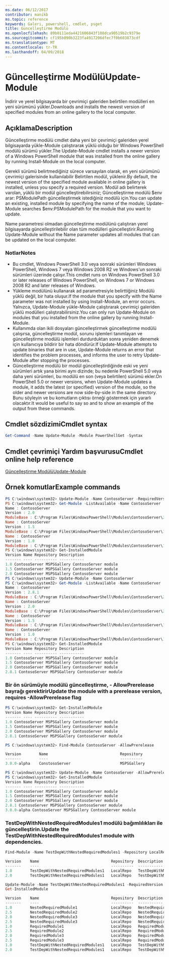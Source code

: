 ```yaml
---
ms.date: 06/12/2017
contributor: manikb
ms.topic: reference
keywords: Galeri, powershell, cmdlet, psget
title: Güncelleştirme Modülü
ms.openlocfilehash: 89b0111eda4421606843f108dca90519b2c9379e
ms.sourcegitcommit: cf195b090b3223fa4917206dfec7f0b603873cdf
ms.translationtype: MT
ms.contentlocale: tr-TR
ms.lasthandoff: 04/09/2018
---
```

# <a name="update-module"></a><span data-ttu-id="76efe-103">Güncelleştirme Modülü</span><span class="sxs-lookup"><span data-stu-id="76efe-103">Update-Module</span></span>

<span data-ttu-id="76efe-104">İndirir ve yerel bilgisayarda bir çevrimiçi galeriden belirtilen modülleri en yeni sürümünü yükler.</span><span class="sxs-lookup"><span data-stu-id="76efe-104">Downloads and installs the newest version of specified modules from an online gallery to the local computer.</span></span>

## <a name="description"></a><span data-ttu-id="76efe-105">Açıklama</span><span class="sxs-lookup"><span data-stu-id="76efe-105">Description</span></span>

<span data-ttu-id="76efe-106">Güncelleştirme modülü cmdlet daha yeni bir çevrimiçi galeriden yerel bilgisayarda yükle-Module çalıştırarak yüklü olduğu bir Windows PowerShell modülü sürümü yükler.</span><span class="sxs-lookup"><span data-stu-id="76efe-106">The Update-Module cmdlet installs a newer version of a Windows PowerShell module that was installed from the online gallery by running Install-Module on the local computer.</span></span>

<span data-ttu-id="76efe-107">Gerekli sürümü belirtmediğiniz sürece varsayılan olarak, en yeni sürümünü çevrimiçi galerisinde kullanılabilir Belirtilen modül, yüklenir.</span><span class="sxs-lookup"><span data-stu-id="76efe-107">By default, the newest version of the specified module available in online gallery is installed, unless you specify a required version.</span></span> <span data-ttu-id="76efe-108">Modül adı belirterek varolan, yüklü bir modül güncelleştirebilirsiniz; Güncelleştirme modülü $env arar: PSModulePath güncelleştirmek istediğiniz modülü için.</span><span class="sxs-lookup"><span data-stu-id="76efe-108">You can update an existing, installed module by specifying the name of the module; Update-Module searches $env:PSModulePath for the module that you want to update.</span></span>

<span data-ttu-id="76efe-109">Name parametresi olmadan güncelleştirme modülünü çalıştıran yerel bilgisayarda güncelleştirilebilir olan tüm modülleri güncelleştirir.</span><span class="sxs-lookup"><span data-stu-id="76efe-109">Running Update-Module without the Name parameter updates all modules that can be updated on the local computer.</span></span>

### <a name="notes"></a><span data-ttu-id="76efe-110">Notlar</span><span class="sxs-lookup"><span data-stu-id="76efe-110">Notes</span></span>

- <span data-ttu-id="76efe-111">Bu cmdlet, Windows PowerShell 3.0 veya sonraki sürümleri Windows PowerShell, Windows 7 veya Windows 2008 R2 ve Windows'un sonraki sürümleri üzerinde çalışır.</span><span class="sxs-lookup"><span data-stu-id="76efe-111">This cmdlet runs on Windows PowerShell 3.0 or later releases of Windows PowerShell, on Windows 7 or Windows 2008 R2 and later releases of Windows.</span></span>
- <span data-ttu-id="76efe-112">Yükleme modülünü kullanarak ad parametresiyle belirttiğiniz Modülü yüklü değil, bir hata oluşur.</span><span class="sxs-lookup"><span data-stu-id="76efe-112">If the module that you specify with the Name parameter was not installed by using Install-Module, an error occurs.</span></span> <span data-ttu-id="76efe-113">Yalnızca, Update-Module yükle-Module çalıştırarak çevrimiçi galeriden yüklü modülleri çalıştırabilirsiniz.</span><span class="sxs-lookup"><span data-stu-id="76efe-113">You can only run Update-Module on modules that you installed from the online gallery by running Install-Module.</span></span>
- <span data-ttu-id="76efe-114">Kullanımda olan ikili dosyaları güncelleştirmek güncelleştirme modülü çalışırsa, güncelleştirme modül, sorunu işlemleri tanımlayan ve güncelleştirme modülü işlemleri durdurduktan sonra yeniden denemek için kullanıcıya bildirir bir hata döndürür.</span><span class="sxs-lookup"><span data-stu-id="76efe-114">If Update-Module attempts to update binaries that are in use, Update-Module returns an error that identifies the problem processes, and informs the user to retry Update-Module after stopping the processes.</span></span>
- <span data-ttu-id="76efe-115">Güncelleştirme modülü bir modül güncelleştirdiğinde eski ve yeni sürümleri artık yana birimi aynı dizinde; bu nedenle PowerShell 5.0 veya daha yeni sürümleri, bu modülü en son (veya belirtilen) sürümü ekler.</span><span class="sxs-lookup"><span data-stu-id="76efe-115">On PowerShell 5.0 or newer versions, when Update-Module updates a module, it adds the latest (or specified) version of the module, so the older and newer versions are now side-by-side in the same directory.</span></span> <span data-ttu-id="76efe-116">Bunu söyleyin ve bu komutların çıktısı örneği göstermek için yararlı olacaktır.</span><span class="sxs-lookup"><span data-stu-id="76efe-116">It would be useful to say so and to show an example of the output from these commands.</span></span>


## <a name="cmdlet-syntax"></a><span data-ttu-id="76efe-117">Cmdlet sözdizimi</span><span class="sxs-lookup"><span data-stu-id="76efe-117">Cmdlet syntax</span></span>
```powershell
Get-Command -Name Update-Module -Module PowerShellGet -Syntax
```

## <a name="cmdlet-online-help-reference"></a><span data-ttu-id="76efe-118">Cmdlet çevrimiçi Yardım başvurusu</span><span class="sxs-lookup"><span data-stu-id="76efe-118">Cmdlet online help reference</span></span>

[<span data-ttu-id="76efe-119">Güncelleştirme Modülü</span><span class="sxs-lookup"><span data-stu-id="76efe-119">Update-Module</span></span>](http://go.microsoft.com/fwlink/?LinkID=398576)


## <a name="example-commands"></a><span data-ttu-id="76efe-120">Örnek komutlar</span><span class="sxs-lookup"><span data-stu-id="76efe-120">Example commands</span></span>

```powershell
PS C:\windows\system32> Update-Module -Name ContosoServer -RequiredVersion 1.5
PS C:\windows\system32> Get-Module -ListAvailable -Name ContosoServer | Format-List Name,Version,ModuleBase
Name : ContosoServer
Version : 2.0
ModuleBase : C:\Program Files\WindowsPowerShell\Modules\ContosoServer\2.0
Name : ContosoServer
Version : 1.5
ModuleBase : C:\Program Files\WindowsPowerShell\Modules\ContosoServer\1.5
Name : ContosoServer
Version : 1.0
ModuleBase : C:\Program Files\WindowsPowerShell\Modules\ContosoServer\1.0
PS C:\windows\system32> Get-InstalledModule
Version Name Repository Description
------- ---- ---------- -----------
1.0 ContosoServer MSPSGallery ContosoServer module
1.5 ContosoServer MSPSGallery ContosoServer module
2.0 ContosoServer MSPSGallery ContosoServer module
PS C:\windows\system32> Update-Module -Name ContosoServer
PS C:\windows\system32> Get-Module -ListAvailable -Name ContosoServer | Format-List Name,Version,ModuleBase
Name : ContosoServer
Version : 2.8.1
ModuleBase : C:\Program Files\WindowsPowerShell\Modules\ContosoServer\2.8.1
Name : ContosoServer
Version : 2.0
ModuleBase : C:\Program Files\WindowsPowerShell\Modules\ContosoServer\2.0
Name : ContosoServer
Version : 1.5
ModuleBase : C:\Program Files\WindowsPowerShell\Modules\ContosoServer\1.5
Name : ContosoServer
Version : 1.0
ModuleBase : C:\Program Files\WindowsPowerShell\Modules\ContosoServer\1.0
PS C:\windows\system32> Get-InstalledModule
Version Name Repository Description
------- ---- ---------- -----------
1.0 ContosoServer MSPSGallery ContosoServer module
1.5 ContosoServer MSPSGallery ContosoServer module
2.0 ContosoServer MSPSGallery ContosoServer module
2.8.1 ContosoServer MSPSGallery ContosoServer module
```

### <a name="update-the-module-with-a-prerelease-version-requires--allowprerelease-flag"></a><span data-ttu-id="76efe-121">Bir ön sürümüyle modülü güncelleştirme, - AllowPrerelease bayrağı gerektirir</span><span class="sxs-lookup"><span data-stu-id="76efe-121">Update the module with a prerelease version, requires -AllowPrerelease flag</span></span>
```powershell
PS C:\windows\system32> Get-InstalledModule
Version Name Repository Description
------- ---- ---------- -----------
1.0 ContosoServer MSPSGallery ContosoServer module
1.5 ContosoServer MSPSGallery ContosoServer module
2.0 ContosoServer MSPSGallery ContosoServer module
2.8.1 ContosoServer MSPSGallery ContosoServer module

PS C:\windows\system32> Find-Module ContosoServer -AllowPrerelease

Version        Name                                Repository           Description
-------        ----                                ----------           -----------
3.0.0-alpha    ConstosoServer                      MSPSGallery          The PowerShell Contoso Server deployment tools...

PS C:\windows\system32> Update-Module -Name ContosoServer -AllowPrerelease
PS C:\windows\system32> Get-InstalledModule
Version Name Repository Description
------- ---- ---------- -----------
1.0 ContosoServer MSPSGallery ContosoServer module
1.5 ContosoServer MSPSGallery ContosoServer module
2.0 ContosoServer MSPSGallery ContosoServer module
2.8.1 ContosoServer MSPSGallery ContosoServer module
3.0.0-alpha ContosoServer MSPSGallery ContosoServer module

```


### <a name="update-the-testdepwithnestedrequiredmodules1-module-with-dependencies"></a><span data-ttu-id="76efe-122">TestDepWithNestedRequiredModules1 modülü bağımlılıkları ile güncelleştirin.</span><span class="sxs-lookup"><span data-stu-id="76efe-122">Update the TestDepWithNestedRequiredModules1 module with dependencies.</span></span>
```powershell
Find-Module -Name TestDepWithNestedRequiredModules1 -Repository LocalRepo -AllVersions

Version    Name                                Repository  Description
-------    ----                                ----------  -----------
1.0        TestDepWithNestedRequiredModules1   LocalRepo   TestDepWithNestedRequiredModules1 module
2.0        TestDepWithNestedRequiredModules1   LocalRepo   TestDepWithNestedRequiredModules1 module

Update-Module -Name TestDepWithNestedRequiredModules1 -RequiredVersion 2.0
Get-InstalledModule

Version    Name                                Repository  Description
-------    ----                                ----------  -----------
1.0        NestedRequiredModule1               LocalRepo   NestedRequiredModule1 module
2.5        NestedRequiredModule2               LocalRepo   NestedRequiredModule2 module
2.0        NestedRequiredModule3               LocalRepo   NestedRequiredModule3 module
2.5        NestedRequiredModule3               LocalRepo   NestedRequiredModule3 module
1.0        RequiredModule1                     LocalRepo   RequiredModule1 module
2.5        RequiredModule2                     LocalRepo   RequiredModule2 module
2.0        RequiredModule3                     LocalRepo   RequiredModule3 module
2.5        RequiredModule3                     LocalRepo   RequiredModule3 module
1.0        TestDepWithNestedRequiredModules1   LocalRepo   TestDepWithNestedRequiredModules1 module
2.0        TestDepWithNestedRequiredModules1   LocalRepo   TestDepWithNestedRequiredModules1 module



```